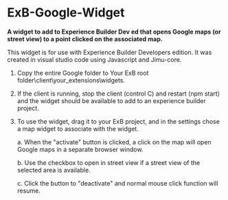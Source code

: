 # ExB-Google-Widget
<b> A widget to add to Experience Builder Dev ed that opens Google maps (or street view) to a point clicked on the associated map.</b>

This widget is for use with Experience Builder Developers edition.  It was created in visual studio code using Javascript and Jimu-core. 

1.  Copy the entire Google folder to Your ExB root folder\client\your_extensions\widgets. 
2.  If the client is running, stop the client (control C) and restart (npm start) and the widget should be available to add to an experience builder project.
3.  To use the widget, drag it to your ExB project, and in the settings chose a map widget to associate with the widget.

    a. When the "activate" button is clicked, a click on the map will open Google maps in a separate browser window.
    
    b. Use the checkbox to open in street view if a street view of the selected area is available.
    
    c. Click the button to "deactivate" and normal mouse click function will resume.

